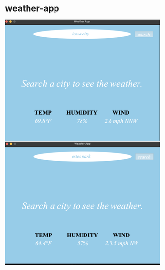 # weather-app

![iowa city weather](images/iowa-city-weather.png)
![estes park weather](images/estes-park-weather.png)